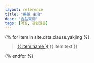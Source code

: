 ```yaml
---
layout: reference
title: "藥徵 主治"
desc: "吉益東洞"
tags: [약징, 관련원문]
---
```


{% for item in site.data.clause.yakjing %}

> [{{ item.name }}]({{site.herburl}}/{{item.name_kr}}) {{ item.text }}

{% endfor %}
